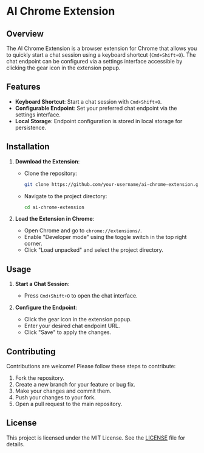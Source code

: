 # AI Chrome Extension

## Overview
The AI Chrome Extension is a browser extension for Chrome that allows you to quickly start a chat session using a keyboard shortcut (`Cmd+Shift+O`). The chat endpoint can be configured via a settings interface accessible by clicking the gear icon in the extension popup.

## Features
- **Keyboard Shortcut**: Start a chat session with `Cmd+Shift+O`.
- **Configurable Endpoint**: Set your preferred chat endpoint via the settings interface.
- **Local Storage**: Endpoint configuration is stored in local storage for persistence.

## Installation
1. **Download the Extension**:
   - Clone the repository:
     ```bash
     git clone https://github.com/your-username/ai-chrome-extension.git
     ```
   - Navigate to the project directory:
     ```bash
     cd ai-chrome-extension
     ```

2. **Load the Extension in Chrome**:
   - Open Chrome and go to `chrome://extensions/`.
   - Enable "Developer mode" using the toggle switch in the top right corner.
   - Click "Load unpacked" and select the project directory.

## Usage
1. **Start a Chat Session**:
   - Press `Cmd+Shift+O` to open the chat interface.

2. **Configure the Endpoint**:
   - Click the gear icon in the extension popup.
   - Enter your desired chat endpoint URL.
   - Click "Save" to apply the changes.

## Contributing
Contributions are welcome! Please follow these steps to contribute:
1. Fork the repository.
2. Create a new branch for your feature or bug fix.
3. Make your changes and commit them.
4. Push your changes to your fork.
5. Open a pull request to the main repository.

## License
This project is licensed under the MIT License. See the [LICENSE](LICENSE) file for details.
